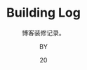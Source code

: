 ---
layout:     post
title:      Building Log
subtitle:   博客装修记录。
date:       20
author:     BY
header-img: img/post-bg-universe.jpg
catalog: true
tags:
    - Blog
---